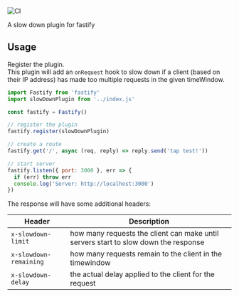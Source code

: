 ![CI](https://github.com/nearform/bench-template/actions/workflows/ci.yml/badge.svg?event=push)

A slow down plugin for fastify

## Usage
Register the plugin.<br>
This plugin will add an `onRequest` hook to slow down if a client (based on their IP address) has made too multiple requests in the given timeWindow.
```js
import Fastify from 'fastify'
import slowDownPlugin from '../index.js'

const fastify = Fastify()

// register the plugin
fastify.register(slowDownPlugin)

// create a route
fastify.get('/', async (req, reply) => reply.send('tap test!'))

// start server
fastify.listen({ port: 3000 }, err => {
  if (err) throw err
  console.log('Server: http://localhost:3000')
})
```

The response will have some additional headers:

| Header | Description |
|--------|-------------|
|`x-slowdown-limit`     | how many requests the client can make until servers start to slow down the response
|`x-slowdown-remaining` | how many requests remain to the client in the timewindow
|`x-slowdown-delay` | the actual delay applied to the client for the request